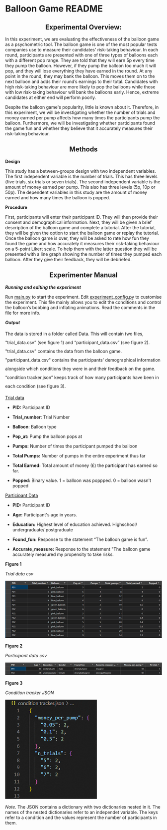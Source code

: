 # Balloon Game README

<center><h2> Experimental Overview: </center></h2>


In this experiment, we are evaluating the effectiveness of the balloon game as a psychometric tool. The balloon game is one of the most popular tests companies use to measure their candidates' risk-taking behaviour. In each round, participants are presented with one of three types of balloons each with a different pop range. They are told that they will earn 5p every time they pump the balloon. However, if they pump the balloon too much it will pop, and they will lose everything they have earned in the round. At any point in the round, they may bank the balloon. This moves them on to the next balloon and adds their round’s earnings to their total. Candidates with high risk-taking behaviour are more likely to pop the balloons while those with low risk-taking behaviour will bank the balloons early. Hence, extreme candidates at either end will perform poorly.

Despite the balloon game's popularity, little is known about it. Therefore, in this experiment, we will be investigating whether the number of trials and money earned per pump affects how many times the participants pump the balloon. Furthermore, we will be investigating whether participants found the game fun and whether they believe that it accurately measures their risk-taking behaviour.  


<center><h2>Methods</center></h2>

**Design**


This study has a between-groups design with two independent variables. The first independent variable is the number of trials. This has three levels (five trials, six trials or seven trials). The second independent variable is the amount of money earned per pump. This also has three levels (5p, 10p or 50p). The dependent variables in this study are the amount of money earned and how many times the balloon is popped.

**Procedure**

First, participants will enter their participant ID. They will then provide their consent and demographical information. Next, they will be given a brief description of the balloon game and complete a tutorial. After the tutorial, they will be given the option to start the balloon game or replay the tutorial. Once the balloon game is over, they will be asked to rate how fun they found the game and how accurately it measures their risk-taking behaviour on a 5-point Likert scale. To help them with the latter question they will be presented with a line graph showing the number of times they pumped each balloon. After they give their feedback, they will be debriefed. 

<center><h2>Experimenter Manual</center></h2>

<b><i>Running and editing the experiment</i></b>


Run [main.py](main.py) to start the experiment. Edit [experiment_config.py](experiment_config.py) to customise the experiment. This file mainly allows you to edit the conditions and control the balloon’s bobbing and inflating animations. Read the comments in the file for more info. 

<b><i>Output</i></b>

<p style="line-height: 2em;">
The data is stored in a folder called Data. This will contain two files, “trial_data.csv” (see figure 1) and “participant_data.csv” (see figure 2). "trial_data.csv" contains the data from the balloon game. "participant_data.csv" contains the participants' demographical information alongside which conditions they were in and their feedback on the game. “condition tracker.json” keeps track of how many participants have been in each condition (see figure 3). 
</p>


<u>Trial data</u>

* **PID:** Participant ID

* **Trial_number**: Trial Number

* **Balloon**: Balloon type

* **Pop_at:** Pump the balloon pops at

* **Pumps:** Number of times the participant pumped the balloon

* **Total Pumps:** Number of pumps in the entire experiment thus far

* **Total Earned:** Total amount of money (£) the participant has earned so far. 

* **Popped:** Binary value. 1 = balloon was poppped. 0 = balloon wasn't popped

<u>Participant Data</u>

* **PID:** Participant ID

* **Age:** Participant's age in years. 

* **Education:** Highest level of education achieved. Highschool/ undergraduate/ postgraduate

* **Found_fun:** Response to the statement “The balloon game is fun”.

* **Accurate_measure:** Response to the statement "The balloon game accurately measured my propensity to take risks. 

**Figure 1**

*Trial data csv*

![Trial data csv](trial_data.png)

**Figure 2**

*Participant data csv*

![participant data csv](participant_data.png)

**Figure 3**

*Condition tracker JSON*

![condition tracker json](condition_tracker_JSON.png)

*Note.* The JSON contains a dictionary with two dictionaries nested in it. The names of the nested dictionaries refer to an independet variable. The keys refer to a condition and the values represent the number of participants in them. 
